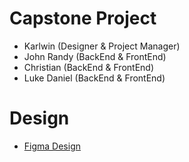 # Capstone Project
  * Karlwin (Designer & Project Manager)
  * John Randy (BackEnd & FrontEnd)
  * Christian (BackEnd & FrontEnd)
  * Luke Daniel (BackEnd & FrontEnd)
# Design
  * [Figma Design](https://www.figma.com/design/uMPzW6QhFGXnQMG1KUapPR/Capstone-Prototype?node-id=0-1&t=CcXV07TOzyUrpVel-1)
